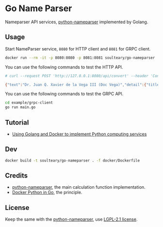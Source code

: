 # Go Name Parser

Nameparser API services, [python-nameparser](https://github.com/derek73/python-nameparser) implemented by Golang.

## Usage

Start NameParser service, `8080` for HTTP client and `8081` for GRPC client.

```bash
docker run --rm -it -p 8080:8080 -p 8081:8081 soulteary/go-nameparser
```

You can use the following commands to test the HTTP API.

```bash
# curl --request POST 'http://127.0.0.1:8080/api/convert' --header 'Content-Type: application/json' --data-raw '{"name": "Dr. Juan Q. Xavier de la Vega III (Doc Vega)"}'

{"text":"Dr. Juan Q. Xavier de la Vega III (Doc Vega)","detail":{"title":"Dr.","first":"Juan","middle":"Q. Xavier","last":"de la Vega","suffix":"III","nickname":"Doc Vega"}}
```

You can use the following commands to test the GRPC API.

```bash
cd example/grpc-client
go run main.go
```

## Tutorial

- [Using Golang and Docker to implement Python computing services](https://soulteary.com/2023/05/22/using-golang-and-docker-to-implement-python-computing-services.html)

## Dev

```bash
docker build -t soulteary/go-nameparser . -f docker/Dockerfile
```

## Credits

- [python-nameparser](https://github.com/derek73/python-nameparser), the main calculation function implementation.
- [Docker Python in Go](https://github.com/soulteary/docker-python-in-go), the principle.

## License

Keep the same with the [python-nameparser](https://github.com/derek73/python-nameparser), use [LGPL-2.1 license](https://github.com/soulteary/go-nameparser/blob/main/LICENSE).
